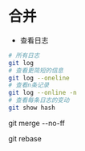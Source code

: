 # 合并

* 查看日志

```bash
# 所有日志
git log
# 查看更简短的信息
git log --oneline
# 查看n条记录
git log --online -n
# 查看每条日志的变动
git show hash
```

<!-- 合并的时候提交一个 commit -->
git merge --no-ff

git rebase
